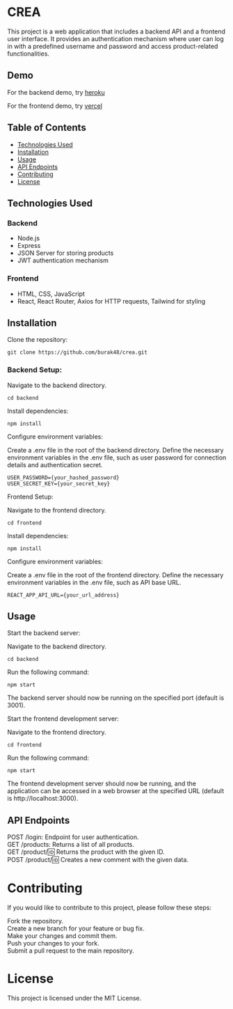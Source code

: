 # CREA

This project is a web application that includes a backend API and a frontend user interface.
It provides an authentication mechanism where user can log in with a predefined username and password and access product-related functionalities.

## Demo

For the backend demo, try [heroku](https://nameless-hollows-26350.herokuapp.com/)

For the frontend demo, try [vercel](https://crea-eight.vercel.app/)

## Table of Contents

- [Technologies Used](#technologies)
- [Installation](#installation)
- [Usage](#usage)
- [API Endpoints](#api-endpoints)
- [Contributing](#contributing)
- [License](#license)

## Technologies Used

### Backend

- Node.js
- Express
- JSON Server for storing products
- JWT authentication mechanism

### Frontend

- HTML, CSS, JavaScript
- React, React Router, Axios for HTTP requests, Tailwind for styling

## Installation

Clone the repository:

```
git clone https://github.com/burak48/crea.git
```

### Backend Setup:

Navigate to the backend directory.

```
cd backend
```

Install dependencies:

```
npm install
```

Configure environment variables:

Create a .env file in the root of the backend directory.
Define the necessary environment variables in the .env file, such as user password for connection details and authentication secret.

```
USER_PASSWORD={your_hashed_password}
USER_SECRET_KEY={your_secret_key}
```

Frontend Setup:

Navigate to the frontend directory.

```
cd frontend
```

Install dependencies:

```
npm install
```

Configure environment variables:

Create a .env file in the root of the frontend directory.
Define the necessary environment variables in the .env file, such as API base URL.

```
REACT_APP_API_URL={your_url_address}
```

## Usage

Start the backend server:

Navigate to the backend directory.

```
cd backend
```

Run the following command:

```
npm start
```

The backend server should now be running on the specified port (default is 3001).

Start the frontend development server:

Navigate to the frontend directory.

```
cd frontend
```

Run the following command:

```
npm start
```

The frontend development server should now be running, and the application can be accessed in a web browser at the specified URL (default is http://localhost:3000).

## API Endpoints

POST /login: Endpoint for user authentication. <br />
GET /products: Returns a list of all products. <br />
GET /product/:id: Returns the product with the given ID. <br />
POST /product/:id: Creates a new comment with the given data. <br />

# Contributing

If you would like to contribute to this project, please follow these steps:

Fork the repository. <br />
Create a new branch for your feature or bug fix. <br />
Make your changes and commit them. <br />
Push your changes to your fork. <br />
Submit a pull request to the main repository.

# License

This project is licensed under the MIT License.
